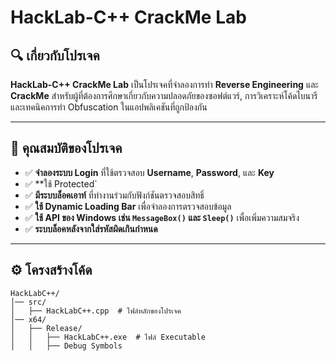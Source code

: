 # HackLab-C++ CrackMe Lab

## 🔍 เกี่ยวกับโปรเจค
**HackLab-C++ CrackMe Lab** เป็นโปรเจคที่จำลองการทำ **Reverse Engineering** และ **CrackMe** สำหรับผู้ที่ต้องการศึกษาเกี่ยวกับความปลอดภัยของซอฟต์แวร์, การวิเคราะห์โค้ดไบนารี และเทคนิคการทำ Obfuscation ในแอปพลิเคชันที่ถูกป้องกัน

---

## 🎯 คุณสมบัติของโปรเจค
- ✅ **จำลองระบบ Login** ที่ใช้ตรวจสอบ **Username**, **Password**, และ **Key**
- ✅ **ใช้ Protected`
- ✅ **มีระบบล็อคเอาท์** ที่ทำงานร่วมกับฟังก์ชันตรวจสอบสิทธิ์
- ✅ **ใช้ Dynamic Loading Bar** เพื่อจำลองการตรวจสอบข้อมูล
- ✅ **ใช้ API ของ Windows เช่น `MessageBox()` และ `Sleep()`** เพื่อเพิ่มความสมจริง
- ✅ **ระบบล็อคหลังจากใส่รหัสผิดเกินกำหนด**

---

## ⚙️ โครงสร้างโค้ด
```
HackLabC++/
│── src/
│   ├── HackLabC++.cpp  # ไฟล์หลักของโปรเจค
│── x64/
│   ├── Release/
│   │   ├── HackLabC++.exe  # ไฟล์ Executable
│   │   ├── Debug Symbols 
